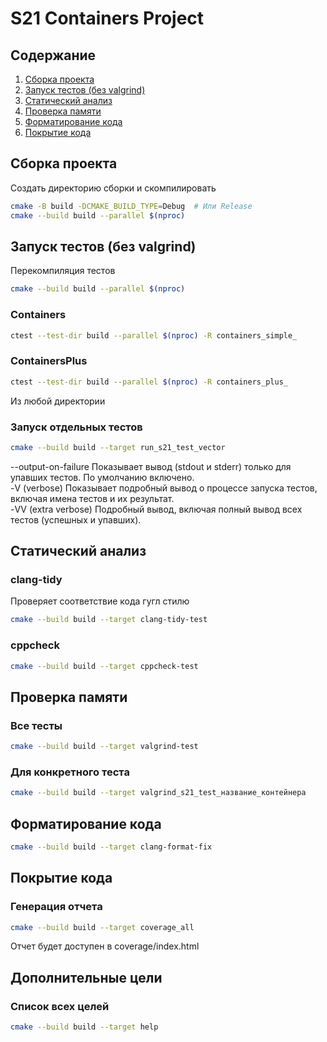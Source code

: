 # S21 Containers Project

## Содержание
1. [Сборка проекта](#сборка-проекта)
2. [Запуск тестов (без valgrind)](#запуск-тестов-без-valgrind)
3. [Статический анализ](#статический-анализ)
4. [Проверка памяти](#проверка-памяти)
5. [Форматирование кода](#форматирование-кода)
6. [Покрытие кода](#покрытие-кода)

## Сборка проекта
Создать директорию сборки и скомпилировать
```bash
cmake -B build -DCMAKE_BUILD_TYPE=Debug  # Или Release
cmake --build build --parallel $(nproc)
```

## Запуск тестов (без valgrind)
Перекомпиляция тестов
```bash
cmake --build build --parallel $(nproc)
```

### Containers
```bash
ctest --test-dir build --parallel $(nproc) -R containers_simple_
```
### ContainersPlus
```bash
ctest --test-dir build --parallel $(nproc) -R containers_plus_
```
Из любой директории

### Запуск отдельных тестов
```bash
cmake --build build --target run_s21_test_vector 
```

--output-on-failure	Показывает вывод (stdout и stderr) только для упавших тестов. По умолчанию включено.  
-V (verbose) Показывает подробный вывод о процессе запуска тестов, включая имена тестов и их результат.  
-VV (extra verbose)	Подробный вывод, включая полный вывод всех тестов (успешных и упавших).

## Статический анализ
### clang-tidy
Проверяет соответствие кода гугл стилю
```bash
cmake --build build --target clang-tidy-test
```

### cppcheck 
```bash
cmake --build build --target cppcheck-test
```

## Проверка памяти
### Все тесты
```bash
cmake --build build --target valgrind-test
```

### Для конкретного теста
```bash
cmake --build build --target valgrind_s21_test_название_контейнера
```

## Форматирование кода
```bash
cmake --build build --target clang-format-fix
```

## Покрытие кода
### Генерация отчета
```bash
cmake --build build --target coverage_all
```
Отчет будет доступен в coverage/index.html

## Дополнительные цели

### Список всех целей
```bash
cmake --build build --target help
```
